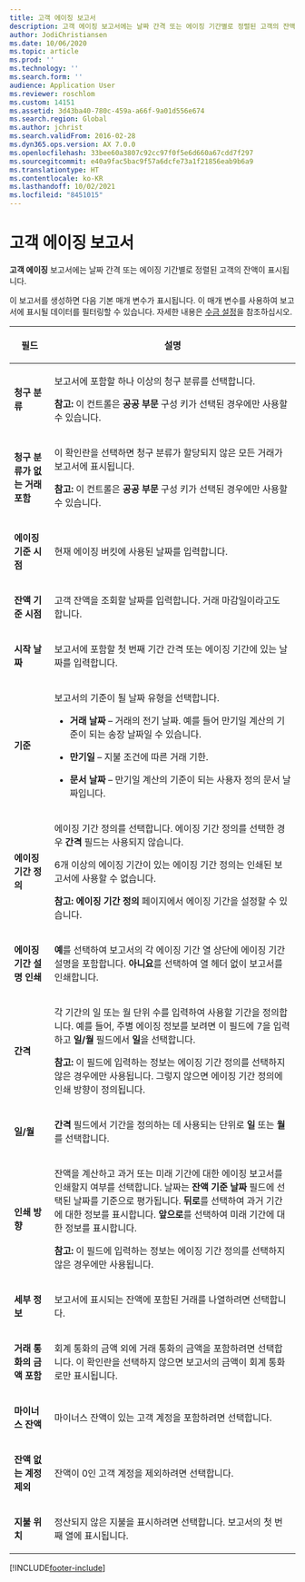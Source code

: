 ```yaml
---
title: 고객 에이징 보고서
description: 고객 에이징 보고서에는 날짜 간격 또는 에이징 기간별로 정렬된 고객의 잔액이 표시됩니다.
author: JodiChristiansen
ms.date: 10/06/2020
ms.topic: article
ms.prod: ''
ms.technology: ''
ms.search.form: ''
audience: Application User
ms.reviewer: roschlom
ms.custom: 14151
ms.assetid: 3d43ba40-780c-459a-a66f-9a01d556e674
ms.search.region: Global
ms.author: jchrist
ms.search.validFrom: 2016-02-28
ms.dyn365.ops.version: AX 7.0.0
ms.openlocfilehash: 33bee60a3807c92cc97f0f5e6d660a67cdd7f297
ms.sourcegitcommit: e40a9fac5bac9f57a6dcfe73a1f21856eab9b6a9
ms.translationtype: HT
ms.contentlocale: ko-KR
ms.lasthandoff: 10/02/2021
ms.locfileid: "8451015"
---
```

# <a name="customer-aging-report"></a>고객 에이징 보고서 

**고객 에이징** 보고서에는 날짜 간격 또는 에이징 기간별로 정렬된 고객의 잔액이 표시됩니다.

이 보고서를 생성하면 다음 기본 매개 변수가 표시됩니다. 이 매개 변수를 사용하여 보고서에 표시될 데이터를 필터링할 수 있습니다. 자세한 내용은 [수금 설정](set-up-collections.md)을 참조하십시오.

<table>
<colgroup>
<col>
<col>
</colgroup>
<thead>
<tr class="header">
<th><p>필드</p></th>
<th><p>설명</p></th>
</tr>
</thead>
<tbody>
<tr class="odd">
<td><p><strong>청구 분류</strong></p></td>
<td><p>보고서에 포함할 하나 이상의 청구 분류를 선택합니다.</p>
<div class="alert">

**참고:** 이 컨트롤은 <STRONG>공공 부문</STRONG> 구성 키가 선택된 경우에만 사용할 수 있습니다.</P>


</div></td>
</tr>
<tr class="even">
<td><p><strong>청구 분류가 없는 거래 포함</strong></p></td>
<td><p>이 확인란을 선택하면 청구 분류가 할당되지 않은 모든 거래가 보고서에 표시됩니다.</p>
<div class="alert">

**참고:** 이 컨트롤은 <STRONG>공공 부문</STRONG> 구성 키가 선택된 경우에만 사용할 수 있습니다.</P>

</div></td>
</tr>
<tr class="odd">
<td><p><strong>에이징 기준 시점</strong></p></td>
<td><p>현재 에이징 버킷에 사용된 날짜를 입력합니다.</p></td>
</tr>
<tr class="odd">
<td><p><strong>잔액 기준 시점</strong></p></td>
<td><p>고객 잔액을 조회할 날짜를 입력합니다. 거래 마감일이라고도 합니다.</p></td>
</tr>
<tr class="even">
<td><p><strong>시작 날짜</strong></p></td>
<td><p>보고서에 포함할 첫 번째 기간 간격 또는 에이징 기간에 있는 날짜를 입력합니다.</p></td>
</tr>
<tr class="odd">
<td><p><strong>기준</strong></p></td>
<td><p>보고서의 기준이 될 날짜 유형을 선택합니다.</p>
<ul>
<li><p><strong>거래 날짜</strong> – 거래의 전기 날짜. 예를 들어 만기일 계산의 기준이 되는 송장 날짜일 수 있습니다.</p></li>
<li><p><strong>만기일</strong> – 지불 조건에 따른 거래 기한.</p></li>
<li><p><strong>문서 날짜</strong> – 만기일 계산의 기준이 되는 사용자 정의 문서 날짜입니다.</p></li>
</ul></td>
</tr>
<tr class="even">
<td><p><strong>에이징 기간 정의</strong></p></td>
<td><p>에이징 기간 정의를 선택합니다. 에이징 기간 정의를 선택한 경우 <strong>간격</strong> 필드는 사용되지 않습니다.</p>
<p>6개 이상의 에이징 기간이 있는 에이징 기간 정의는 인쇄된 보고서에 사용할 수 없습니다.</p>
<div class="alert">

**참고:** <STRONG>에이징 기간 정의</STRONG> 페이지에서 에이징 기간을 설정할 수 있습니다.</P>


</div></td>
</tr>
<tr class="odd">
<td><p><strong>에이징 기간 설명 인쇄</strong></p></td>
<td><p><strong>예</strong>를 선택하여 보고서의 각 에이징 기간 열 상단에 에이징 기간 설명을 포함합니다. <strong>아니요</strong>를 선택하여 열 헤더 없이 보고서를 인쇄합니다.</p></td>
</tr>
<tr class="even">
<td><p><strong>간격</strong></p></td>
<td><p>각 기간의 일 또는 월 단위 수를 입력하여 사용할 기간을 정의합니다. 예를 들어, 주별 에이징 정보를 보려면 이 필드에 7을 입력하고 <strong>일/월</strong> 필드에서 <strong>일</strong>을 선택합니다.</p>
<div class="alert">

**참고:** 이 필드에 입력하는 정보는 에이징 기간 정의를 선택하지 않은 경우에만 사용됩니다. 그렇지 않으면 에이징 기간 정의에 인쇄 방향이 정의됩니다.</P>


</div></td>
</tr>
<tr class="odd">
<td><p><strong>일/월</strong></p></td>
<td><p><strong>간격</strong> 필드에서 기간을 정의하는 데 사용되는 단위로 <strong>일</strong> 또는 <strong>월</strong>를 선택합니다.</p></td>
</tr>
<tr class="even">
<td><p><strong>인쇄 방향</strong></p></td>
<td><p>잔액을 계산하고 과거 또는 미래 기간에 대한 에이징 보고서를 인쇄할지 여부를 선택합니다. 날짜는 <strong>잔액 기준 날짜</strong> 필드에 선택된 날짜를 기준으로 평가됩니다. <strong>뒤로</strong>를 선택하여 과거 기간에 대한 정보를 표시합니다. <strong>앞으로</strong>를 선택하여 미래 기간에 대한 정보를 표시합니다.</p>
<div class="alert">
  
<STRONG>참고:</STRONG> 이 필드에 입력하는 정보는 에이징 기간 정의를 선택하지 않은 경우에만 사용됩니다.</P>


</div></td>
</tr>
<tr class="odd">
<td><p><strong>세부 정보</strong></p></td>
<td><p>보고서에 표시되는 잔액에 포함된 거래를 나열하려면 선택합니다.</p></td>
</tr>
<tr class="even">
<td><p><strong>거래 통화의 금액 포함</strong></p></td>
<td><p>회계 통화의 금액 외에 거래 통화의 금액을 포함하려면 선택합니다. 이 확인란을 선택하지 않으면 보고서의 금액이 회계 통화로만 표시됩니다.</p></td>
</tr>
<tr class="odd">
<td><p><strong>마이너스 잔액</strong></p></td>
<td><p>마이너스 잔액이 있는 고객 계정을 포함하려면 선택합니다.</p></td>
</tr>
<tr class="even">
<td><p><strong>잔액 없는 계정 제외</strong></p></td>
<td><p>잔액이 0인 고객 계정을 제외하려면 선택합니다.</p></td>
</tr>
<tr class="odd">
<td><p><strong>지불 위치</strong></p></td>
<td><p>정산되지 않은 지불을 표시하려면 선택합니다. 보고서의 첫 번째 열에 표시됩니다.</p></td>
</tr>
</tbody>
</table>



[!INCLUDE[footer-include](../../includes/footer-banner.md)]